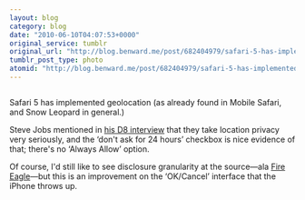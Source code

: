 ```yaml
---
layout: blog
category: blog
date: "2010-06-10T04:07:53+0000"
original_service: tumblr
original_url: "http://blog.benward.me/post/682404979/safari-5-has-implemented-geolocation-as-already"
tumblr_post_type: photo
atomid: "http://blog.benward.me/post/682404979/safari-5-has-implemented-geolocation-as-already"
---
```

<figure class="photo">
  <img src="http://benward.me/res/tumblr/media/682404979/0.png" alt="">
</figure>

Safari 5 has implemented geolocation (as already found in Mobile Safari, and Snow Leopard in general.)

Steve Jobs mentioned in [his D8 interview](http://kara.allthingsd.com/20100607/full-d8-video-apple-ceo-steve-jobs/) that they take location privacy very seriously, and the ‘don't ask for 24 hours’ checkbox is nice evidence of that; there's no ‘Always Allow’ option.

Of course, I'd still like to see disclosure granularity at the source—ala [Fire Eagle](http://fireeagle.yahoo.com)—but this is an improvement on the ‘OK/Cancel’ interface that the iPhone throws up.